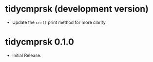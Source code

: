 # tidycmprsk (development version)

* Update the `crr()` print method for more clarity.

# tidycmprsk 0.1.0

* Initial Release.
